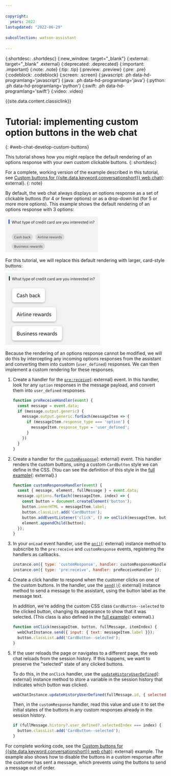 ```yaml
---

copyright:
  years: 2022
lastupdated: "2022-06-29"

subcollection: watson-assistant

---
```


{:shortdesc: .shortdesc}
{:new_window: target="_blank"}
{:external: target="_blank" .external}
{:deprecated: .deprecated}
{:important: .important}
{:note: .note}
{:tip: .tip}
{:preview: .preview}
{:pre: .pre}
{:codeblock: .codeblock}
{:screen: .screen}
{:javascript: .ph data-hd-programlang='javascript'}
{:java: .ph data-hd-programlang='java'}
{:python: .ph data-hd-programlang='python'}
{:swift: .ph data-hd-programlang='swift'}
{:video: .video}

{{site.data.content.classiclink}}

# Tutorial: implementing custom option buttons in the web chat
{: #web-chat-develop-custom-buttons}

This tutorial shows how you might replace the default rendering of an options response with your own custom clickable buttons.
{: shortdesc}

For a complete, working version of the example described in this tutorial, see [Custom buttons for {{site.data.keyword.conversationshort}} web chat](https://github.com/watson-developer-cloud/assistant-toolkit/tree/master/integrations/webchat/examples/custom-buttons){: external}.
{: note}

By default, the web chat always displays an options response as a set of clickable buttons (for 4 or fewer options) or as a drop-down list (for 5 or more more options). This example shows the default rendering of an options response with 3 options:

![Options response rendered as 3 buttons](images/web-chat-tutorial-custom-buttons-1.png)

For this tutorial, we will replace this default rendering with larger, card-style buttons:

![Options response rendered as 3 custom card-style buttons](images/web-chat-tutorial-custom-buttons-2.png)

Because the rendering of an options response cannot be modified, we will do this by intercepting any incoming options responses from the assistant and converting them into custom (`user_defined`) responses. We can then implement a custom rendering for these responses.

1. Create a handler for the [`pre:receive`](https://web-chat.global.assistant.watson.cloud.ibm.com/docs.html?to=api-events#prereceive){: external} event. In this handler, look for any `option` responses in the message payload, and convert them into `user_defined` responses.

    ```javascript
    function preReceiveHandler(event) {
      const message = event.data;
      if (message.output.generic) {
        message.output.generic.forEach(messageItem => {
          if (messageItem.response_type === 'option') {
            messageItem.response_type = 'user_defined';
          }
        })
      }
    }
    ```

1. Create a handler for the [`customResponse`](https://web-chat.global.assistant.watson.cloud.ibm.com/docs.html?to=api-events#customresponse){: external} event. This handler renders the custom buttons, using a custom `CardButton` style we can define in the CSS. (You can see the definition of this style in the [full example](https://github.com/watson-developer-cloud/assistant-toolkit/tree/master/integrations/webchat/examples/custom-buttons){: external}.)

    ```javascript
    function customResponseHandler(event) {
      const { message, element, fullMessage } = event.data;
      message.options.forEach((messageItem, index) => {
        const button = document.createElement('button');
        button.innerHTML = messageItem.label;
        button.classList.add('CardButton');
        button.addEventListener('click', () => onClick(messageItem, button,     fullMessage, index));
        element.appendChild(button);
      });
    }
    ```

1. In your `onLoad` event handler, use the [`on()`](https://web-chat.global.assistant.watson.cloud.ibm.com/docs.html?to=api-instance-methods#on){: external} instance method to subscribe to the `pre:receive` and `customResponse` events, registering the handlers as callbacks.

    ```javascript
    instance.on({ type: 'customResponse', handler: customResponseHandler });
    instance.on({ type: 'pre:receive', handler: preReceiveHandler });
    ```

3. Create a click handler to respond when the customer clicks on one of the custom buttons. In the handler, use the [`send()`](https://web-chat.global.assistant.watson.cloud.ibm.com/docs.html?to=api-instance-methods#send){: external} instance method to send a message to the assistant, using the button label as the message text.

    In addition, we're adding the custom CSS class `CardButton--selected` to the clicked button, changing its appearance to show that it was selected. (This class is also defined in the [full example](https://github.com/watson-developer-cloud/assistant-toolkit/tree/master/integrations/webchat/examples/custom-buttons){: external}.)

    ```javascript
    function onClick(messageItem, button, fullMessage, itemIndex) {
      webChatInstance.send({ input: { text: messageItem.label }});
      button.classList.add('CardButton--selected');
    }
    ```

4. If the user reloads the page or navigates to a different page, the web chat reloads from the session history. If this happens, we want to preserve the "selected" state of any clicked buttons.

    To do this, in the `onClick` handler, use the [`updateHistoryUserDefined`](https://web-chat.global.assistant.watson.cloud.ibm.com/docs.html?to=api-instance-methods#updateHistoryUserDefined){: external} instance method to store a variable in the session history that indicates which button was clicked.

    ```javascript
    webChatInstance.updateHistoryUserDefined(fullMessage.id, { selectedIndex:     itemIndex });
    ```

    Then, in the `customResponse` handler, read this value and use it to set the initial states of the buttons in any custom responses already in the session history.

    ```javascript
    if (fullMessage.history?.user_defined?.selectedIndex === index) {
      button.classList.add('CardButton--selected');
    }
    ```

For complete working code, see the [Custom buttons for {{site.data.keyword.conversationshort}} web chat](https://github.com/watson-developer-cloud/assistant-toolkit/tree/master/integrations/webchat/examples/custom-buttons){: external} example. The example also shows how to disable the buttons in a custom response after the customer has sent a message, which prevents using the buttons to send a message out of order.
